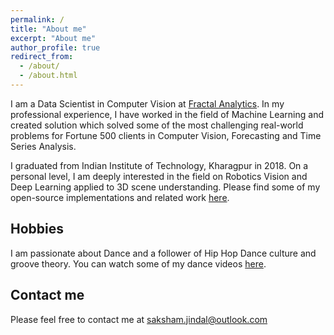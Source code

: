 ```yaml
---
permalink: /
title: "About me"
excerpt: "About me"
author_profile: true
redirect_from: 
  - /about/
  - /about.html
---
```


I am a Data Scientist in Computer Vision at [Fractal Analytics](https://fractal.ai/). In my professional experience, I have worked in the field of Machine Learning and created solution which solved some of the most challenging real-world problems for Fortune 500 clients in Computer Vision, Forecasting and Time Series Analysis. 

I graduated from Indian Institute of Technology, Kharagpur in 2018. On a personal level, I am deeply interested in the field on Robotics Vision and Deep Learning applied to 3D scene understanding. Please find some of my open-source implementations and related work [here](https://github.com/sakshamjindal).



Hobbies
------
I am passionate about Dance and a follower of Hip Hop Dance culture and groove theory. You can watch some of my dance videos [here](https://www.youtube.com/channel/UC6c7Zz2hBu03K5faC5UVE5Q/videos).


Contact me
------
Please feel free to contact me at [saksham.jindal@outlook.com]([saksham.jindal@outlook.com)
